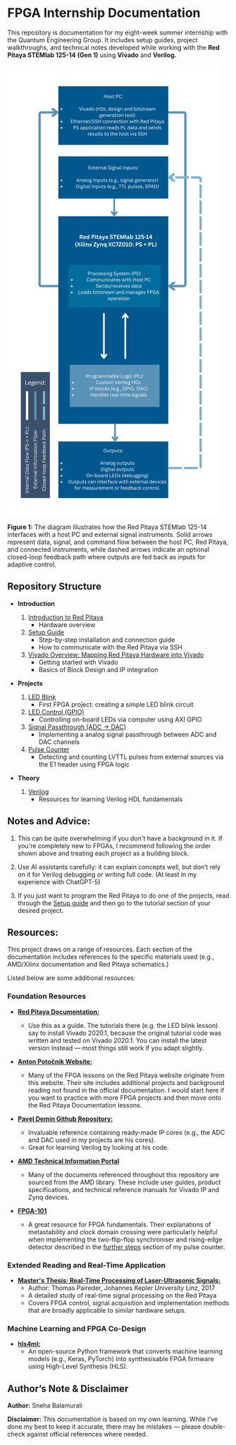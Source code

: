 # FPGA Internship Documentation

This repository is documentation for my eight-week summer internship with the Quantum Engineering Group. It includes setup guides, project walkthroughs, and technical notes developed while working with the **Red Pitaya STEMlab 125-14 (Gen 1)** using **Vivado** and **Verilog.**

![high_level_system_overview](/images/read_me/high_level_system_overview.svg)

**Figure 1:** The diagram illustrates how the Red Pitaya STEMlab 125-14 interfaces with a host PC and external signal instruments. Solid arrows represent data, signal, and command flow between the host PC, Red Pitaya, and connected instruments, while dashed arrows indicate an optional closed-loop feedback path where outputs are fed back as inputs for adaptive control.

## Repository Structure

- **Introduction**
    1. [Introduction to Red Pitaya](/introduction/red_pitaya.md)
        - Hardware overview
    2. [Setup Guide](/introduction/setup_guide.md)
        - Step-by-step installation and connection guide
        - How to communicate with the Red Pitaya via SSH
    3. [Vivado Overview: Mapping Red Pitaya Hardware into Vivado](/introduction/vivado_overview.md)
        - Getting started with Vivado
        - Basics of Block Design and IP integration

- **Projects**
    1. [LED Blink](/projects/led_blink.md)
        - First FPGA project: creating a simple LED blink circuit 
    2. [LED Control (GPIO)](/projects/led_control_gpio.md)
        - Controlling on-board LEDs via computer using AXI GPIO
    3. [Signal Passthrough (ADC -> DAC)](/projects/signal_passthrough_adc_dac.md)
        - Implementing a analog signal passthrough between ADC and DAC channels
    4. [Pulse Counter](/projects/pulse_counter.md)
        - Detecting and counting LVTTL pulses from external sources via the E1 header using FPGA logic

- **Theory**
    1. [Verilog](/theory/verilog.md)
        - Resources for learning Verilog HDL fundamentals

## Notes and Advice:

1. This can be quite overwhelming if you don't have a background in it. If you're completely new to FPGAs, I recommend following the order shown above and treating each project as a building block. 

2. Use AI assistants carefully: it can explain concepts well, but don’t rely on it for Verilog debugging or writing full code. (At least in my experience with ChatGPT-5) 

3. If you just want to program the Red Pitaya to do one of the projects, read through the [Setup guide](/introduction/setup_guide.md) and then go to the tutorial section of your desired project.

## Resources:

This project draws on a range of resources. Each section of the documentation includes references to the specific materials used (e.g., AMD/Xilinx documentation and Red Pitaya schematics.)  

Listed below are some additional resources:

### Foundation Resources

- [**Red Pitaya Documentation:**](https://redpitaya-knowledge-base.readthedocs.io/en/latest/learn_fpga/fpga_learn.html)
    - Use this as a guide. The tutorials there (e.g. the LED blink lesson) say to install Vivado 2020.1, because the original tutorial code was written and tested on Vivado 2020.1. You can install the latest version instead — most things still work if you adapt slightly.

- [**Anton Potočnik Website:**](https://antonpotocnik.com/?cat=29)
    - Many of the FPGA lessons on the Red Pitaya website originate from this website. Their site includes additional projects and background reading not found in the official documentation. I would start here if you want to practice with more FPGA projects and then move onto the Red Pitaya Documentation lessons.

- [**Pavel Demin Github Repository:**](https://github.com/pavel-demin/red-pitaya-notes/tree/master/cores)
    - Invaluable reference containing ready-made IP cores (e.g., the ADC and DAC used in my projects are his cores).
    - Great for learning Verilog by looking at his code.

- [**AMD Technical Information Portal**](https://docs.amd.com/)
    - Many of the documents referenced throughout this repository are sourced from the AMD library. These include user guides, product specifications, and technical reference manuals for Vivado IP and Zynq devices.

- [**FPGA-101**](https://nandland.com/fpga-101/)
    - A great resource for FPGA fundamentals. Their explanations of metastability and clock domain crossing were particularly helpful when implementing the two-flip-flop synchroniser and rising-edge detector described in the [further steps](/projects/pulse_counter.md#further-steps) section of my pulse counter.

### Extended Reading and Real-Time Application

- [**Master's Thesis: Real-Time Processing of Laser-Ultrasonic Signals:**](https://epub.jku.at/obvulihs/download/pdf/2406394?originalFilename=true )
    - Author: Thomas Paireder, Johannes Kepler University Linz, 2017
    - A detailed study of real-time signal processing on the Red Pitaya
    - Covers FPGA control, signal acquisition and implementation methods that are broadly applicable to similar hardware setups. 

### Machine Learning and FPGA Co-Design

- [**hls4ml:**](https://fastmachinelearning.org/hls4ml/)
    - An open-source Python framework that converts machine learning models (e.g., Keras, PyTorch) into synthesisable FPGA firmware using High-Level Synthesis (HLS).

## Author’s Note & Disclaimer

**Author:** Sneha Balamurali

**Disclaimer:** This documentation is based on my own learning. While I’ve done my best to keep it accurate, there may be mistakes — please double-check against official references where needed.